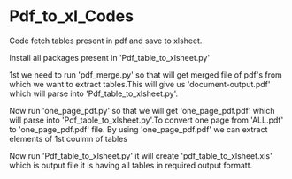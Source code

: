 # Pdf_to_xl_Codes
Code fetch tables present in pdf and save to xlsheet.

Install all packages present in 'Pdf_table_to_xlsheet.py'

1st we need to run 'pdf_merge.py' so that will get merged file of pdf's from which we want to extract tables.This will give us 'document-output.pdf' which will parse into 'Pdf_table_to_xlsheet.py'.

Now run 'one_page_pdf.py' so that we will get 'one_page_pdf.pdf'  which will parse into 'Pdf_table_to_xlsheet.py'.To convert one  page from 'ALL.pdf' to 'one_page_pdf.pdf' file. By using 'one_page_pdf.pdf' we can extract elements of 1st coulmn of tables

Now run 'Pdf_table_to_xlsheet.py' it will create 'pdf_table_to_xlsheet.xls' which is output file it is having all tables in required output formatt.
